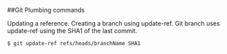 ##Git Plumbing commands

Updating a reference. Creating a branch using update-ref. Git branch uses update-ref using the SHA1 of the last commit.

```bash
$ git update-ref refs/heads/branchName SHA1
```
